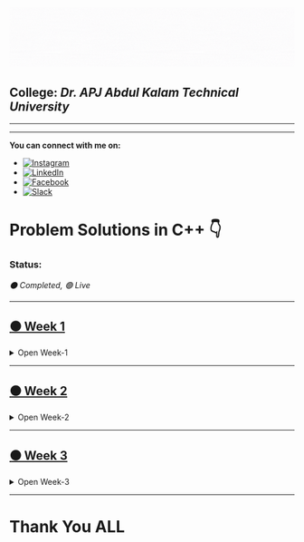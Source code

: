 

![Name](https://github.com/amshashank/amshashank/blob/master/img/Name.gif)

## College: *Dr. APJ Abdul Kalam Technical University*

---
---


**You can connect with me on:**
* [![Instagram](https://img.shields.io/badge/connect-%40ShashankKesarwani-%230077B5?style=flat&logo=Instagram)](https://www.instagram.com/am.shashank)
* [![LinkedIn](https://img.shields.io/badge/connect-%40ShashankKesarwani-%230077B5?style=flat&logo=LinkedIn)](https://www.linkedin.com/in/am-shashank/)
* [![Facebook](https://img.shields.io/badge/connect-%40ShashankKesarwani-%230077B5?style=flat&logo=Facebook)](https://www.facebook.com/me.shashank/)
* [![Slack](https://img.shields.io/badge/Slack-Shashank-yellow)](https://app.slack.com/client/T0145PE3493/C0140D0LQ78/user_profile/U014JTYJE1Y)


# Problem Solutions in C++ 👇
### Status:
*⚫ Completed,  🟢 Live*

---


## [⚫ Week 1](https://github.com/AasthaGithub/DSA_Team12_Uplift_Project/tree/master/Loops_Patterns_Print/InputOutput/Shashank/Week-1)
<details>
  <summary>Open Week-1</summary>
  
  
#### [⚫ Day-1](https://github.com/AasthaGithub/DSA_Team12_Uplift_Project/tree/master/Loops_Patterns_Print/InputOutput/Shashank/Week-1/Day-1)

#### [⚫ Day-2](https://github.com/AasthaGithub/DSA_Team12_Uplift_Project/tree/master/Loops_Patterns_Print/InputOutput/Shashank/Week-1/Day-2)

#### [⚫ Day-3](https://github.com/AasthaGithub/DSA_Team12_Uplift_Project/tree/master/Loops_Patterns_Print/InputOutput/Shashank/Week-1/Day-3)

#### [⚫ Day-4](https://github.com/AasthaGithub/DSA_Team12_Uplift_Project/tree/master/Loops_Patterns_Print/InputOutput/Shashank/Week-1/Day-4)

#### [⚫ Day-5](https://github.com/AasthaGithub/DSA_Team12_Uplift_Project/tree/master/Loops_Patterns_Print/InputOutput/Shashank/Week-1/Day-5)

#### [⚫ Day-6](https://github.com/AasthaGithub/DSA_Team12_Uplift_Project/tree/master/Loops_Patterns_Print/InputOutput/Shashank/Week-1/Day-6)

#### [⚫ Day-7](https://github.com/AasthaGithub/DSA_Team12_Uplift_Project/tree/master/Loops_Patterns_Print/InputOutput/Shashank/Week-1/Day-7)

</details>

---

## [⚫ Week 2](https://github.com/AasthaGithub/DSA_Team12_Uplift_Project/tree/master/Loops_Patterns_Print/InputOutput/Shashank/Week-2)
<details>
  <summary>Open Week-2</summary>


#### [⚫ Day-8](https://github.com/AasthaGithub/DSA_Team12_Uplift_Project/tree/master/Loops_Patterns_Print/InputOutput/Shashank/Week-2/Day-8)

#### [⚫ Day-9](https://github.com/AasthaGithub/DSA_Team12_Uplift_Project/tree/master/Loops_Patterns_Print/InputOutput/Shashank/Week-2/Day-9)

#### [⚫ Day-10](https://github.com/AasthaGithub/DSA_Team12_Uplift_Project/tree/master/Loops_Patterns_Print/InputOutput/Shashank/Week-2/Day-10)

#### [⚫ Day-11](https://github.com/AasthaGithub/DSA_Team12_Uplift_Project/tree/master/Loops_Patterns_Print/InputOutput/Shashank/Week-2/Day-11)

#### [⚫ Day-12](https://github.com/AasthaGithub/DSA_Team12_Uplift_Project/tree/master/Loops_Patterns_Print/InputOutput/Shashank/Week-2/Day-12)

#### [⚫ Day-13](https://github.com/AasthaGithub/DSA_Team12_Uplift_Project/tree/master/Loops_Patterns_Print/InputOutput/Shashank/Week-2/Day-13)

#### [⚫ Day-14](https://github.com/AasthaGithub/DSA_Team12_Uplift_Project/tree/master/Loops_Patterns_Print/InputOutput/Shashank/Week-2/Day-14)

</details>

---

## [⚫ Week 3](https://github.com/AasthaGithub/DSA_Team12_Uplift_Project/tree/master/Loops_Patterns_Print/InputOutput/Shashank/Week-3)

<details>
  <summary>Open Week-3</summary>

#### [⚫ Day-15](https://github.com/AasthaGithub/DSA_Team12_Uplift_Project/tree/master/Loops_Patterns_Print/InputOutput/Shashank/Week-3/Day-15)

#### [⚫ Day-16](https://github.com/AasthaGithub/DSA_Team12_Uplift_Project/tree/master/Loops_Patterns_Print/InputOutput/Shashank/Week-3/Day-16)

#### [⚫ Day-17](https://github.com/AasthaGithub/DSA_Team12_Uplift_Project/tree/master/Loops_Patterns_Print/InputOutput/Shashank/Week-3/Day-17)

#### [⚫ Day-18](https://github.com/AasthaGithub/DSA_Team12_Uplift_Project/tree/master/Loops_Patterns_Print/InputOutput/Shashank/Week-3/Day-18)

#### [⚫ Day-19](https://github.com/AasthaGithub/DSA_Team12_Uplift_Project/tree/master/Loops_Patterns_Print/InputOutput/Shashank/Week-3/Day-19)

</details>

---

# Thank You ALL 
